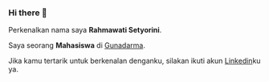 ### Hi there 👋 

Perkenalkan nama saya **Rahmawati Setyorini**.

Saya seorang **Mahasiswa** di [Gunadarma](https://www.gunadarma.ac.id/).

Jika kamu tertarik untuk berkenalan denganku, silakan ikuti akun [Linkedin](https://www.linkedin.com/in/setyorinirahmarw/)ku ya.

